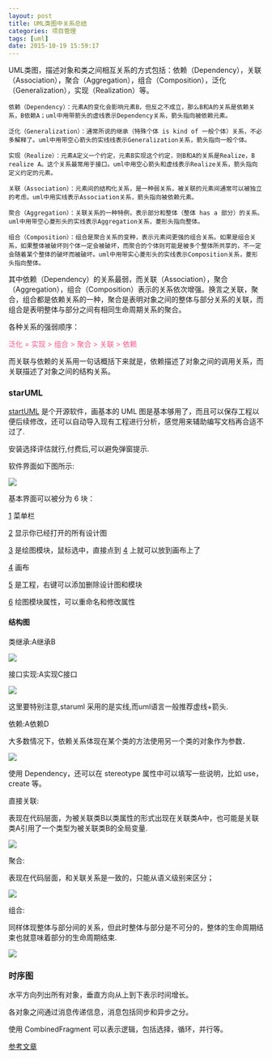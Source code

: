 ```yaml
---
layout: post
title: UML类图中关系总结
categories: 项目管理
tags: [uml]
date: 2015-10-19 15:59:17
---
```


UML类图，描述对象和类之间相互关系的方式包括：依赖（Dependency），关联（Association），聚合（Aggregation），组合（Composition），泛化（Generalization），实现（Realization）等。

<!--more-->

    依赖（Dependency）：元素A的变化会影响元素B，但反之不成立，那么B和A的关系是依赖关系，B依赖A；uml中用带箭头的虚线表示Dependency关系，箭头指向被依赖元素。

    泛化（Generalization）：通常所说的继承（特殊个体 is kind of 一般个体）关系，不必多解释了。uml中用带空心箭头的实线线表示Generalization关系，箭头指向一般个体。

    实现（Realize）：元素A定义一个约定，元素B实现这个约定，则B和A的关系是Realize，B realize A。这个关系最常用于接口。uml中用空心箭头和虚线表示Realize关系，箭头指向定义约定的元素。

    关联（Association）：元素间的结构化关系，是一种弱关系，被关联的元素间通常可以被独立的考虑。uml中用实线表示Association关系，箭头指向被依赖元素。

    聚合（Aggregation）：关联关系的一种特例，表示部分和整体（整体 has a 部分）的关系。uml中用带空心菱形头的实线表示Aggregation关系，菱形头指向整体。

    组合（Composition）：组合是聚合关系的变种，表示元素间更强的组合关系。如果是组合关系，如果整体被破坏则个体一定会被破坏，而聚合的个体则可能是被多个整体所共享的，不一定会随着某个整体的破坏而被破坏。uml中用带实心菱形头的实线表示Composition关系，菱形头指向整体。


其中依赖（Dependency）的关系最弱，而关联（Association），聚合（Aggregation），组合（Composition）表示的关系依次增强。换言之关联，聚合，组合都是依赖关系的一种，聚合是表明对象之间的整体与部分关系的关联，而组合是表明整体与部分之间有相同生命周期关系的聚合。

各种关系的强弱顺序：

<font color="#ff5588">
        泛化 = 实现 > 组合 > 聚合 > 关联 > 依赖 
</font>

而关联与依赖的关系用一句话概括下来就是，依赖描述了对象之间的调用关系，而关联描述了对象之间的结构关系。


### starUML

[startUML][1] 是个开源软件，画基本的 UML 图是基本够用了，而且可以保存工程以便后续修改，还可以自动导入现有工程进行分析，感觉用来辅助编写文档再合适不过了.

安装选择评估就行,付费后,可以避免弹窗提示.

软件界面如下图所示:

![][2]

基本界面可以被分为 6 块：

[1] 菜单栏

[2] 显示你已经打开的所有设计图

[3] 是绘图模块，鼠标选中，直接点到 [4] 上就可以放到画布上了

[4] 画布

[5] 是工程，右键可以添加删除设计图和模块

[6] 绘图模块属性，可以重命名和修改属性 


#### 结构图

类继承:A继承B

![][3]


接口实现:A实现C接口

![][4]

这里要特别注意,staruml 采用的是实线,而uml语言一般推荐虚线+箭头.


依赖:A依赖D

大多数情况下，依赖关系体现在某个类的方法使用另一个类的对象作为参数．

![][5]

使用 Dependency，还可以在 stereotype 属性中可以填写一些说明，比如 use，create 等。


直接关联:

表现在代码层面，为被关联类B以类属性的形式出现在关联类A中，也可能是关联类A引用了一个类型为被关联类B的全局变量.  

![][6]


聚合:

表现在代码层面，和关联关系是一致的，只能从语义级别来区分；

![][7]


组合:

同样体现整体与部分间的关系，但此时整体与部分是不可分的，整体的生命周期结束也就意味着部分的生命周期结束.

![][8]


### 时序图

水平方向列出所有对象，垂直方向从上到下表示时间增长。

各对象之间通过消息传递信息，消息包括同步和异步之分。

使用 CombinedFragment 可以表示逻辑，包括选择，循环，并行等。

[参考文章][9]


[1]: http://staruml.io/
[2]: http://7xj6ce.com1.z0.glb.clouddn.com/startUML-1.png 
[3]: http://7xj6ce.com1.z0.glb.clouddn.com/startUML-1-2.png
[4]: http://7xj6ce.com1.z0.glb.clouddn.com/startUML-1-3.png
[5]: http://7xj6ce.com1.z0.glb.clouddn.com/startUML-1-4.png
[6]: http://7xj6ce.com1.z0.glb.clouddn.com/startUML-1-5.png
[7]: http://7xj6ce.com1.z0.glb.clouddn.com/startUML-1-6.png
[8]: http://7xj6ce.com1.z0.glb.clouddn.com/startUML-1-7.png
[9]: http://m.blog.csdn.net/blog/pashanhuxp/41982285


